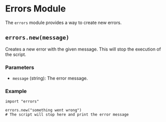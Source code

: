 # Errors Module

The `errors` module provides a way to create new errors.

## `errors.new(message)`

Creates a new error with the given message. This will stop the execution of the script.

### Parameters

- `message` (string): The error message.

### Example

```vint
import "errors"

errors.new("something went wrong")
# The script will stop here and print the error message
``` 